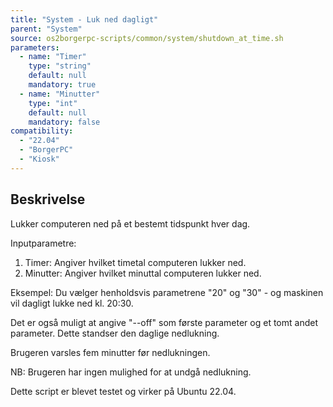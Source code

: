 ```yaml
---
title: "System - Luk ned dagligt"
parent: "System"
source: os2borgerpc-scripts/common/system/shutdown_at_time.sh
parameters:
  - name: "Timer"
    type: "string"
    default: null
    mandatory: true
  - name: "Minutter"
    type: "int"
    default: null
    mandatory: false
compatibility: 
  - "22.04"
  - "BorgerPC"
  - "Kiosk"
---
```


## Beskrivelse
Lukker computeren ned på et bestemt tidspunkt hver dag.

Inputparametre:
  1. Timer: Angiver hvilket timetal computeren lukker ned.
  2. Minutter: Angiver hvilket minuttal computeren lukker ned.

Eksempel:
Du vælger henholdsvis parametrene "20" og "30" - og maskinen vil dagligt lukke ned kl. 20:30.

Det er også muligt at angive "--off" som første parameter og et tomt andet parameter. Dette standser den daglige nedlukning.

Brugeren varsles fem minutter før nedlukningen.

NB: Brugeren har ingen mulighed for at undgå nedlukning.

Dette script er blevet testet og virker på Ubuntu 22.04.